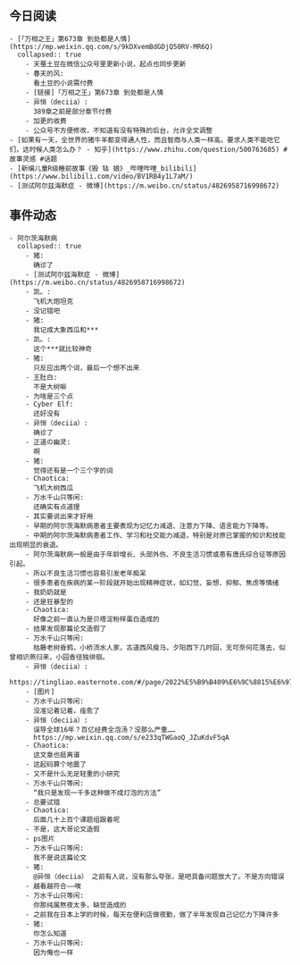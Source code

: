 ## 今日阅读
	- [「万相之王」第673章 到处都是人情](https://mp.weixin.qq.com/s/9kDXvemBdGDjQ50RV-MR6Q)
	  collapsed:: true
		- 天蚕土豆在微信公众号里更新小说，起点也同步更新
		- 春天的风:
		  看土豆的小说需付费
		- [链接]「万相之王」第673章 到处都是人情
		- 异恒（deciia）:
		  389章之前是部分章节付费
		- 加更的收费
		- 公众号不方便修改，不知道有没有特殊的后台，允许全文调整
	- [如果有一天，全世界的猪牛羊都变得通人性，而且智商与人类一样高。要求人类不能吃它们，这时候人类怎么办？ - 知乎](https://www.zhihu.com/question/500763685) #故事灵感 #话题
	- [新编儿童R级睡前故事《毁 钴 娘》_哔哩哔哩_bilibili](https://www.bilibili.com/video/BV1RB4y1L7aM/)
	- [测试阿尔兹海默症 - 微博](https://m.weibo.cn/status/4826958716998672)
## 事件动态
	- 阿尔茨海默病
	  collapsed:: true
		- 猪:
		  确诊了
		- [测试阿尔兹海默症 - 微博](https://m.weibo.cn/status/4826958716998672)
		- 凯。:
		  飞机大炮坦克
		- 没记错吧
		- 猪:
		  我记成大象西瓜和***
		- 凯。:
		  这个***就比较神奇
		- 猪:
		  只反应出两个词，最后一个想不出来
		- 王肚白:
		  不是大树嘛
		- 为啥是三个点
		- Cyber Elf:
		  还好没有
		- 异恒（deciia）:
		  确诊了
		- 正道の幽灵:
		  啊
		- 猪:
		  觉得还有是一个三个字的词
		- Chaotica:
		  飞机大树西瓜
		- 万水千山只等闲:
		  还确实有点道理
		- 其实要说出来才好用
		- 早期的阿尔茨海默病患者主要表现为记忆力减退、注意力下降、语言能力下降等。
		- 中期的阿尔茨海默病患者工作、学习和社交能力减退，特别是对原已掌握的知识和技能出现明显的衰退。
		- 阿尔茨海默病一般是由于年龄增长、头部外伤、不良生活习惯或患有唐氏综合征等原因引起。
		- 所以不良生活习惯也容易引发老年痴呆
		- 很多患者在疾病的某一阶段就开始出现精神症状，如幻觉、妄想、抑郁、焦虑等情绪
		- 我奶奶就是
		- 还是狂暴型的
		- Chaotica:
		  好像之前一直认为是贝塔淀粉样蛋白造成的
		- 结果发现那篇论文造假了
		- 万水千山只等闲:
		  枯藤老树昏鸦，小桥流水人家，古道西风瘦马，夕阳西下几时回，无可奈何花落去，似曾相识燕归来，小园香径独徘徊。
		- 异恒（deciia）:
		  https://tingliao.easternote.com/#/page/2022%E5%B9%B409%E6%9C%8815%E6%97%A5
		- [图片]
		- 万水千山只等闲:
		  没准记着记着，痊愈了
		- 异恒（deciia）:
		  误导全球16年？百亿经费全泡汤？没那么严重……
		  https://mp.weixin.qq.com/s/e233qTWGaoQ_JZuKdvF5qA
		- Chaotica:
		  这文章也挺离谱
		- 这起码算个地震了
		- 又不是什么无足轻重的小研究
		- 万水千山只等闲:
		  “我只是发现一千多这种做不成灯泡的方法”
		- 总要试错
		- Chaotica:
		  后面几十上百个课题组跟着呢
		- 不是，这大哥论文造假
		- ps图片
		- 万水千山只等闲:
		  我不是说这篇论文
		- 猪:
		  @异恒（deciia） 之前有人说，没有那么夸张，是吧具备问题放大了。不是方向错误
		- 越看越符合——唉
		- 万水千山只等闲:
		  你那纯属熬夜太多，缺觉造成的
		- 之前我在日本上学的时候，每天在便利店做夜勤，做了半年发现自己记忆力下降许多
		- 猪:
		  你怎么知道
		- 万水千山只等闲:
		  因为俺也一样